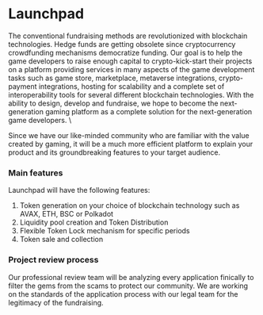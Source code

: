 # Launchpad

The conventional fundraising methods are revolutionized with blockchain technologies. Hedge funds are getting obsolete since cryptocurrency crowdfunding mechanisms democratize funding. Our goal is to help the game developers to raise enough capital to crypto-kick-start their projects on a platform providing services in many aspects of the game development tasks such as game store, marketplace, metaverse integrations, crypto-payment integrations, hosting for scalability and a complete set of interoperability tools for several different blockchain technologies. With the ability to design, develop and fundraise, we hope to become the next-generation gaming platform as a complete solution for the next-generation game developers. \


Since we have our like-minded community who are familiar with the value created by gaming, it will be a much more efficient platform to explain your product and its groundbreaking features to your target audience.

### Main features

Launchpad will have the following features:

1. Token generation on your choice of blockchain technology such as AVAX, ETH, BSC or Polkadot
2. Liquidity pool creation and Token Distribution
3. Flexible Token Lock mechanism for specific periods
4. Token sale and collection

### Project review process

Our professional review team will be analyzing every application finically to filter the gems from the scams to protect our community. We are working on the standards of the application process with our legal team for the legitimacy of the fundraising.&#x20;
